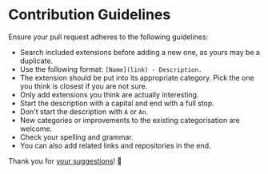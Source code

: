 # Contribution Guidelines
Ensure your pull request adheres to the following guidelines:
- Search included extensions before adding a new one, as yours may be a duplicate.
- Use the following format: `[Name](link) - Description.`
- The extension should be put into its appropriate category. Pick the one you think is closest if you are not sure.
- Only add extensions you think are actually interesting.
- Start the description with a capital and end with a full stop.
- Don't start the description with `A` or `An`.
- New categories or improvements to the existing categorisation are welcome.
- Check your spelling and grammar.
- You can also add related links and repositories in the end.

Thank you for [your suggestions](../../edit/master/readme.md)! 💜
